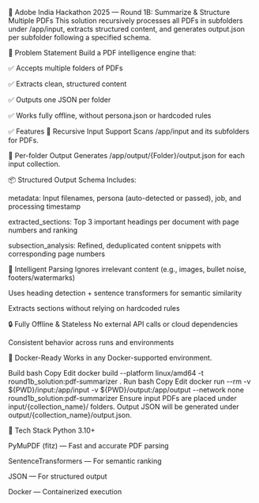 🧠 Adobe India Hackathon 2025 — Round 1B: Summarize & Structure Multiple PDFs
This solution recursively processes all PDFs in subfolders under /app/input, extracts structured content, and generates output.json per subfolder following a specified schema.

🚀 Problem Statement
Build a PDF intelligence engine that:

✅ Accepts multiple folders of PDFs

✅ Extracts clean, structured content

✅ Outputs one JSON per folder

✅ Works fully offline, without persona.json or hardcoded rules

✅ Features
📁 Recursive Input Support
Scans /app/input and its subfolders for PDFs.

📄 Per-folder Output
Generates /app/output/{Folder}/output.json for each input collection.

📦 Structured Output Schema
Includes:

metadata: Input filenames, persona (auto-detected or passed), job, and processing timestamp

extracted_sections: Top 3 important headings per document with page numbers and ranking

subsection_analysis: Refined, deduplicated content snippets with corresponding page numbers

🧠 Intelligent Parsing
Ignores irrelevant content (e.g., images, bullet noise, footers/watermarks)

Uses heading detection + sentence transformers for semantic similarity

Extracts sections without relying on hardcoded rules

🔒 Fully Offline & Stateless
No external API calls or cloud dependencies

Consistent behavior across runs and environments

🐳 Docker-Ready
Works in any Docker-supported environment.

Build
bash
Copy
Edit
docker build --platform linux/amd64 -t round1b_solution:pdf-summarizer .
Run
bash
Copy
Edit
docker run --rm -v ${PWD}/input:/app/input -v ${PWD}/output:/app/output --network none round1b_solution:pdf-summarizer
Ensure input PDFs are placed under input/{collection_name}/ folders.
Output JSON will be generated under output/{collection_name}/output.json.

🧰 Tech Stack
Python 3.10+

PyMuPDF (fitz) — Fast and accurate PDF parsing

SentenceTransformers — For semantic ranking

JSON — For structured output

Docker — Containerized execution
